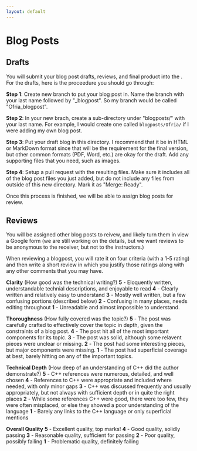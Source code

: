 ```yaml
---
layout: default
---
```


# Blog Posts

## Drafts

You will submit your blog post drafts, reviews, and final product into the .  For the drafts, here is the proceedure you should go through:

**Step 1**: Create new branch to put your blog post in.  Name the branch with your last name followed by "_blogpost".  So my branch would be called "Ofria_blogpost".

**Step 2**: In your new brach, create a sub-directory under "blogposts/" with your last name.  For example, I would create one called `blogposts/Ofria/` if I were adding my own blog post.

**Step 3**: Put your draft blog in this directory.  I recommend that it be in HTML or MarkDown format since that will be the requirement for the final version, but other common formats (PDF, Word, etc.) are okay for the draft.  Add any supporting files that you need, such as images.

**Step 4**: Setup a pull request with the resulting files.  Make sure it includes all of the blog post files you just added, but do not include any files from outside of this new directory.  Mark it as "Merge: Ready".

Once this process is finished, we will be able to assign blog posts for review.

## Reviews

You will be assigned other blog posts to reivew, and likely turn them in view a Google form (we are still working on the details, but we want reviews to be anonymous to the receiver, but not to the instructors.)

When reviewing a blogpost, you will rate it on four criteria (with a 1-5 rating) and then write a short review in which you justify those ratings along with any other comments that you may have.

**Clarity** (How good was the technical writing?)
**5** - Eloquently written, understandable technial descriptions,  and enjoyable to read
**4** - Clearly written and relatively easy to understand
**3** - Mostly well written, but a few confusing portions (described below)
**2** - Confusing in many places, needs editing throughout
**1** - Unreadable and almost impossible to understand.

**Thoroughness** (How fully covered was the topic?)
**5** - The post was carefully crafted to effectively cover the topic in depth, given the constraints of a blog post.
**4** - The post hit all of the most important components for its topic.
**3** - The post was solid, although some relavent pieces were unclear or missing.
**2** - The post had some interesting pieces, but major components were missing.
**1** - The post had superficial coverage at best, barely hitting on any of the important topics.

**Technical Depth** (How deep of an understanding of C++ did the author demonstrate?)
**5** - C++ references were numerous, detailed, and well chosen
**4** - References to C++ were appropriate and included where needed, with only minor gaps
**3** - C++ was discussed frequently and usually appropriately, but not always with sufficient depth or in quite the right places
**2** - While some references C++ were good, there were too few, they were often misplaced, or else they showed a poor understanding of the language
**1** - Barely any links to the C++ language or only superficial mentions

**Overall Quality**
**5** - Excellent quality, top marks!
**4** - Good quality, solidly passing
**3** - Reasonable quality, sufficient for passing
**2** - Poor quality, possibly failing
**1** - Problematic quality, definitely failing

<!--
How would you rate the quality of your own review?
**5** - I feel like I am an expert in these topics and am fully confident in my review
**4** - I am comfortable with these topics and believe my review is solid
**3** - I am not completely comfortable in some of these topics, but still feel comfortable in my evaluation
**2** - I did not fully understand the topics in this blog post, but feel my evaluation is still useful, if not perfect
**1** - I felt like I was not able to produce a sufficiently informed review.
-->